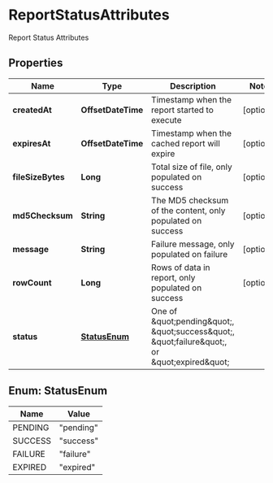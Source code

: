 

# ReportStatusAttributes

Report Status Attributes

## Properties

Name | Type | Description | Notes
------------ | ------------- | ------------- | -------------
**createdAt** | **OffsetDateTime** | Timestamp when the report started to execute |  [optional]
**expiresAt** | **OffsetDateTime** | Timestamp when the cached report will expire |  [optional]
**fileSizeBytes** | **Long** | Total size of file, only populated on success |  [optional]
**md5Checksum** | **String** | The MD5 checksum of the content, only populated on success |  [optional]
**message** | **String** | Failure message, only populated on failure |  [optional]
**rowCount** | **Long** | Rows of data in report, only populated on success |  [optional]
**status** | [**StatusEnum**](#StatusEnum) | One of \&quot;pending\&quot;, \&quot;success\&quot;, \&quot;failure\&quot;, or \&quot;expired\&quot; | 



## Enum: StatusEnum

Name | Value
---- | -----
PENDING | &quot;pending&quot;
SUCCESS | &quot;success&quot;
FAILURE | &quot;failure&quot;
EXPIRED | &quot;expired&quot;



